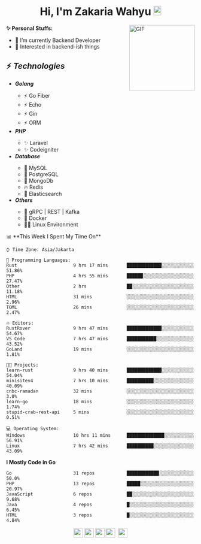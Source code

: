 <h1 align="center">Hi, I'm Zakaria Wahyu <img src="https://github.com/TheDudeThatCode/TheDudeThatCode/blob/master/Assets/Hi.gif" width="20px" height="25px"></h1>

<img align="right" alt="GIF" height="175px" src="https://www.nayakapratama.co.id/wp-content/uploads/2019/07/Website-Maintenance.gif" />

**✨ Personal Stuffs:**
- 🔭 I’m currently Backend Developer
- 🌱 Interested in backend-ish things

<h2>⚡ <i>Technologies</i></h2>
<ul>
<li><strong><i>Golang</i></strong></li>
  <ul>
    <li>⚡ Go Fiber</li>
    <li>⚡ Echo</li>
    <li>⚡ Gin</li>
    <li>⚡ ORM</li>
  </ul>
<li><strong><i>PHP</i></strong></li>
  <ul>
    <li>✨ Laravel</li>
    <li>✨ Codeigniter</li>
  </ul>
<li><strong><i>Database</i></strong></li>
  <ul>
    <li>🐬 MySQL</li>
    <li>🐘 PostgreSQL</li>
    <li>🍃 MongoDb</li>
    <li>🔥 Redis</li>
    <li>🔎 Elasticsearch</li>
  </ul>
  <li><strong><i>Others</i></strong></li>
  <ul>
    <li>💫 gRPC | REST | Kafka</li>
    <li>🐳 Docker</li>
    <li>👨‍💻 Linux Environment</li>
  </ul>
</ul>
<!--START_SECTION:waka-->
📊 **This Week I Spent My Time On** 

```text
⌚︎ Time Zone: Asia/Jakarta

💬 Programming Languages: 
Rust                     9 hrs 17 mins       █████████████░░░░░░░░░░░░   51.86% 
PHP                      4 hrs 55 mins       ██████░░░░░░░░░░░░░░░░░░░   27.47% 
Other                    2 hrs               ██░░░░░░░░░░░░░░░░░░░░░░░   11.18% 
HTML                     31 mins             ░░░░░░░░░░░░░░░░░░░░░░░░░   2.96% 
TOML                     26 mins             ░░░░░░░░░░░░░░░░░░░░░░░░░   2.47%

🔥 Editors: 
RustRover                9 hrs 47 mins       █████████████░░░░░░░░░░░░   54.67% 
VS Code                  7 hrs 47 mins       ███████████░░░░░░░░░░░░░░   43.52% 
GoLand                   19 mins             ░░░░░░░░░░░░░░░░░░░░░░░░░   1.81%

🐱‍💻 Projects: 
learn-rust               9 hrs 40 mins       █████████████░░░░░░░░░░░░   54.04% 
minisitev4               7 hrs 10 mins       ██████████░░░░░░░░░░░░░░░   40.09% 
cnbc-ramadan             32 mins             ░░░░░░░░░░░░░░░░░░░░░░░░░   3.0% 
learn-go                 18 mins             ░░░░░░░░░░░░░░░░░░░░░░░░░   1.74% 
stupid-crab-rest-api     5 mins              ░░░░░░░░░░░░░░░░░░░░░░░░░   0.51%

💻 Operating System: 
Windows                  10 hrs 11 mins      ██████████████░░░░░░░░░░░   56.91% 
Linux                    7 hrs 42 mins       ██████████░░░░░░░░░░░░░░░   43.09%

```

**I Mostly Code in Go** 

```text
Go                       31 repos            ████████████░░░░░░░░░░░░░   50.0% 
PHP                      13 repos            █████░░░░░░░░░░░░░░░░░░░░   20.97% 
JavaScript               6 repos             ██░░░░░░░░░░░░░░░░░░░░░░░   9.68% 
Java                     4 repos             █░░░░░░░░░░░░░░░░░░░░░░░░   6.45% 
HTML                     3 repos             █░░░░░░░░░░░░░░░░░░░░░░░░   4.84%

```



<!--END_SECTION:waka-->

<p align="center">
<a href="https://www.linkedin.com/in/zakariawahyu" target="_blank"><img src="https://img.shields.io/badge/linkedin-%230077B5.svg?&style=for-the-badge&logo=linkedin&logoColor=white" height=25></a>
<a href="https://medium.com/@zakariawahyu" target="_blank"><img src="https://img.shields.io/badge/Medium-12100E?style=for-the-badge&logo=medium&logoColor=white" height=25></a>
<a href="https://medium.com/@zakariawahyu" target="_blank"><img src="https://img.shields.io/badge/Portfolio-2300843e?style=for-the-badge&logo=About.me&logoColor=white" height=25></a>
<a href="https://www.twitter.com/_zakariawahyu" target="_blank"><img src="https://img.shields.io/badge/twitter-%231DA1F2.svg?&style=for-the-badge&logo=twitter&logoColor=white" height=25></a> 
<a href="https://www.instagram.com/_zakariawahyu" target="_blank"><img src="https://img.shields.io/badge/instagram-%23E4405F.svg?&style=for-the-badge&logo=instagram&logoColor=white" height=25></a>
